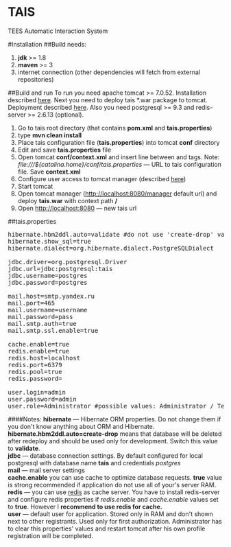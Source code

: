 TAIS
====

TEES Automatic Interaction System

#Installation
##Build needs:
1. <b>jdk</b> >= 1.8<br />
2. <b>maven</b> >= 3<br />
3. internet connection (other dependencies will fetch from external repositories)

##Build and run
To run you need apache tomcat >= 7.0.52. Installation described <a href="http://tomcat.apache.org/tomcat-7.0-doc/appdev/installation.html">here</a>. Next you need to deploy tais *.war package to tomcat. Deployment described <a href="https://tomcat.apache.org/tomcat-7.0-doc/appdev/deployment.html">here</a>. Also you need postgresql >= 9.3 and redis-server >= 2.6.13 (optional).<br />
1. Go to tais root directory (that contains <b>pom.xml</b> and <b>tais.properties</b>)<br />
2. type <b>mvn clean install</b><br />
3. Place tais configuration file (<b>tais.properties</b>) into tomcat <b>conf</b> directory<br />
4. Edit and save <b>tais.properties</b> file<br />
5. Open tomcat <b>conf/context.xml</b> and insert line <i><Environment name="tais.config" value="file:///${catalina.home}/conf/tais.properties" type="java.net.URI"/></i> between <Context> and </Context> tags. Note: <i>file:///${catalina.home}/conf/tais.properties</i> — URL to tais configuration file. Save <b>context.xml</b><br />
6. Configure user access to tomcat manager (described <a href=http://tomcat.apache.org/tomcat-7.0-doc/manager-howto.html>here</a>)<br />
7. Start tomcat<br />
8. Open tomcat manager (<a href=http://localhost:8080/manager>http://localhost:8080/manager</a> default url) and deploy <b>tais.war</b> with context path <b>/</b><br />
9. Open <a href=http://localhost:8080>http://localhost:8080</a> — new tais url<br />

##tais.properties
<pre>
hibernate.hbm2ddl.auto=validate #do not use 'create-drop' value in production. It deletes all the database!!! Recommended value is 'validate'
hibernate.show_sql=true
hibernate.dialect=org.hibernate.dialect.PostgreSQLDialect

jdbc.driver=org.postgresql.Driver
jdbc.url=jdbc:postgresql:tais
jdbc.username=postgres
jdbc.password=postgres

mail.host=smtp.yandex.ru
mail.port=465
mail.username=username
mail.password=pass
mail.smtp.auth=true
mail.smtp.ssl.enable=true

cache.enable=true
redis.enable=true
redis.host=localhost
redis.port=6379
redis.pool=true
redis.password=

user.login=admin
user.password=admin
user.role=Administrator #possible values: Administrator / Teacher / Student
</pre>

####Notes:
<b>hibernate</b> — Hibernate ORM properties. Do not change them if you don't know anything about ORM and Hibernate.<br />
<b>hibernate.hbm2ddl.auto=create-drop</b> means that database will be deleted after redeploy and should be used only for development.
Switch this value to <b>validate</b>.<br>
<b>jdbc</b> — database connection settings. By default configured for local postgresql with database name <b>tais</b> and credentials <i>postgres</i><br />
<b>mail</b> — mail server settings<br />
<b>cache.enable</b> you can use cache to optimize database requests. <b>true</b> value is strong recommended if application do not use all of your's server RAM.<br />
<b>redis</b> — you can use <a href=http://redis.io/>redis</a> as cache server. You have to install redis-server and configure redis properties if <i>redis.enable</i> and <i>cache.enable</i> values set to <b>true</b>. However I <b>recommend to use redis for cache.</b><br />
<b>user</b> — default user for application. Stored only in RAM and don't shown next to other registrants. Used only for first authorization. Administrator has to clear this properties' values and restart tomcat after his own profile registration will be completed.
